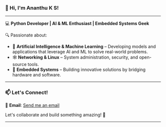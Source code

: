 ### 👋 Hi, I'm Ananthu K S!

---

💻 **Python Developer | AI & ML Enthusiast | Embedded Systems Geek**  

🔍 Passionate about:

- 🧠 **Artificial Intelligence & Machine Learning** – Developing models and applications that leverage AI and ML to solve real-world problems.
- 🕸️ **Networking & Linux** – System administration, security, and open-source tools.
- 🔧 **Embedded Systems** – Building innovative solutions by bridging hardware and software.

---

### 📫 Let's Connect!

📧 **Email**: [Send me an email](mailto:ksananthu.dev@gmail.com)  

Let's collaborate and build something amazing! 🚀  

---


<!---
ksananthu/ksananthu is a ✨ special ✨ repository because its `README.md` (this file) appears on your GitHub profile.
You can click the Preview link to take a look at your changes.
--->
